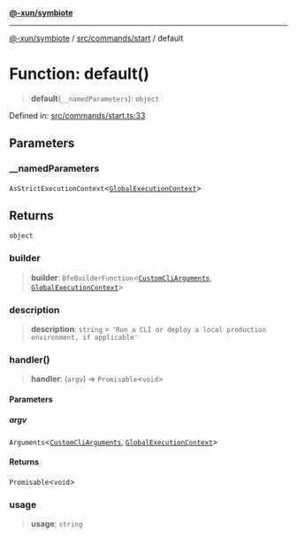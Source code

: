 [**@-xun/symbiote**](../../../../README.md)

***

[@-xun/symbiote](../../../../README.md) / [src/commands/start](../README.md) / default

# Function: default()

> **default**(`__namedParameters`): `object`

Defined in: [src/commands/start.ts:33](https://github.com/Xunnamius/symbiote/blob/f5dbcf226533401d9fc449ad30ae068d637c3138/src/commands/start.ts#L33)

## Parameters

### \_\_namedParameters

`AsStrictExecutionContext`\<[`GlobalExecutionContext`](../../../configure/type-aliases/GlobalExecutionContext.md)\>

## Returns

`object`

### builder

> **builder**: `BfeBuilderFunction`\<[`CustomCliArguments`](../type-aliases/CustomCliArguments.md), [`GlobalExecutionContext`](../../../configure/type-aliases/GlobalExecutionContext.md)\>

### description

> **description**: `string` = `'Run a CLI or deploy a local production environment, if applicable'`

### handler()

> **handler**: (`argv`) => `Promisable`\<`void`\>

#### Parameters

##### argv

`Arguments`\<[`CustomCliArguments`](../type-aliases/CustomCliArguments.md), [`GlobalExecutionContext`](../../../configure/type-aliases/GlobalExecutionContext.md)\>

#### Returns

`Promisable`\<`void`\>

### usage

> **usage**: `string`
